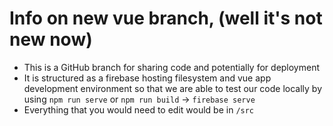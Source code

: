 # Info on new vue branch, (well it's not new now)

* This is a GitHub branch for sharing code and potentially for deployment 
* It is structured as a firebase hosting filesystem and vue app development environment so that we are able to test our code locally by using `npm run serve` or `npm run build` -> `firebase serve`
* Everything that you would need to edit would be in `/src`

